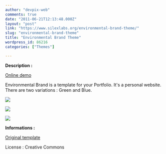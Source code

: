```yaml
---
author: "devpix-web"
comments: true
date: "2011-06-21T12:13:48.000Z"
layout: "post"
link: "https://www.silexlabs.org/environmental-brand-theme/"
slug: "environmental-brand-theme"
title: "Environmental Brand Theme"
wordpress_id: 86216
categories: ["Themes"]

---
```

**Description :**

[Online demo](http://silexprod.com/silex_cifacom20102011/?/environmental_brand)

Environmental Brand is a template for your Portfolio. It's a personal website. There are two variations : Green and Blue.

[![](https://www.silexlabs.org/wp-content/uploads/2011/06/environmental_brand_1.png)](http://silexprod.com/silex_cifacom20102011/?/environmental_brand)

[![](https://www.silexlabs.org/wp-content/uploads/2011/06/environmental_brand_2.png)](http://silexprod.com/silex_cifacom20102011/?/environmental_brand_2)

[![](https://www.silexlabs.org/wp-content/uploads/2011/06/environmental_brand_3.png)](http://silexprod.com/silex_cifacom20102011/?/environmental_brand_3)

**Informations :**

[](http://preprod.webschoolfactory.com/labo/2010-2011/silex/silex_server/?/environmental_brand)

[Original template](http://opensourcetemplates.org/preview/environmental-brand-free-template/)

License : Creative Commons

